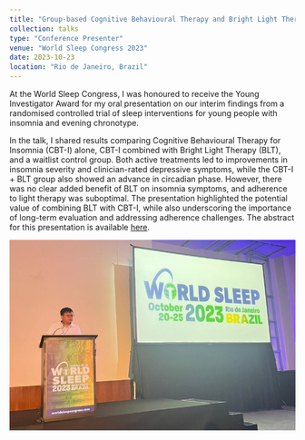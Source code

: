 ```yaml
---
title: "Group-based Cognitive Behavioural Therapy and Bright Light Therapy in Youths with Insomnia and Evening Chronotype: Interim Analysis of a Randomised Controlled Trial"
collection: talks
type: "Conference Presenter"
venue: "World Sleep Congress 2023"
date: 2023-10-23
location: "Rio de Janeiro, Brazil"
---
```

At the World Sleep Congress, I was honoured to receive the Young Investigator Award for my oral presentation on our interim findings from a randomised controlled trial of sleep interventions for young people with insomnia and evening chronotype.

In the talk, I shared results comparing Cognitive Behavioural Therapy for Insomnia (CBT-I) alone, CBT-I combined with Bright Light Therapy (BLT), and a waitlist control group. Both active treatments led to improvements in insomnia severity and clinician-rated depressive symptoms, while the CBT-I + BLT group also showed an advance in circadian phase. However, there was no clear added benefit of BLT on insomnia symptoms, and adherence to light therapy was suboptimal. The presentation highlighted the potential value of combining BLT with CBT-I, while also underscoring the importance of long-term evaluation and addressing adherence challenges. The abstract for this presentation is available [here](https://drforrestcheung.com/publications/Cheung_et_al-WS2023-1/).

![](/images/talks/Talk_20231023.jpg)
